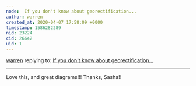 ```yaml
---
node:  If you don't know about georectification...
author: warren
created_at: 2020-04-07 17:58:09 +0000
timestamp: 1586282289
nid: 23224
cid: 26642
uid: 1
---
```




[warren](../profile/warren) replying to: [ If you don't know about georectification...](../notes/sashadev-sky/03-28-2020/if-you-don-t-know-about-georectification)

----
Love this, and great diagrams!!! Thanks, Sasha!!